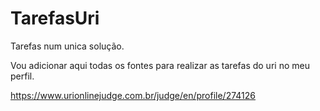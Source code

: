 # TarefasUri
Tarefas num unica solução.

Vou adicionar aqui todas os fontes para realizar as tarefas do uri no meu perfil.

https://www.urionlinejudge.com.br/judge/en/profile/274126
